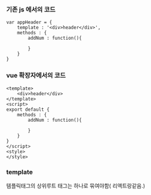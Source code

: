 ### 기존 js 에서의 코드
```
var appHeader = {
	template : '<div>header</div>',
	methods : {
		addNum : function(){
		
		}
	}
}
```

### vue 확장자에서의 코드
```
<template>
	<div>header</div>
</template>
<script>
export default {
	methods : {
		addNum : function(){
		
		}
	}
}
</script>
<style>
</style>

```

### template
템플릭태그의 상위루트 태그는 하나로 묶여야함( 리액트랑같음.)